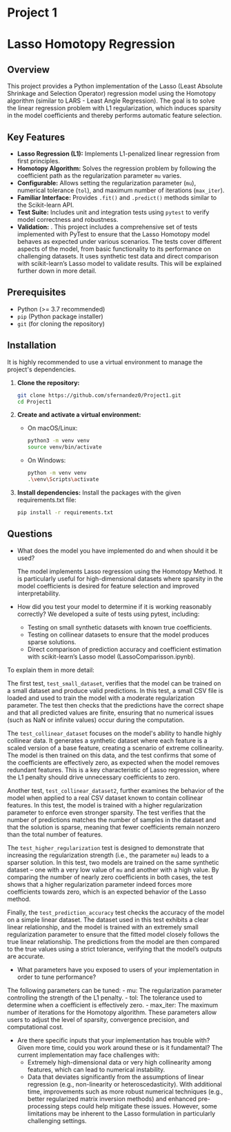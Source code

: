 # Project 1 

# Lasso Homotopy Regression

## Overview

This project provides a Python implementation of the Lasso (Least Absolute Shrinkage and Selection Operator) regression model using the Homotopy algorithm (similar to LARS - Least Angle Regression). The goal is to solve the linear regression problem with L1 regularization, which induces sparsity in the model coefficients and thereby performs automatic feature selection.

## Key Features

* **Lasso Regression (L1):** Implements L1-penalized linear regression from first principles.
* **Homotopy Algorithm:** Solves the regression problem by following the coefficient path as the regularization parameter `mu` varies.
* **Configurable:** Allows setting the regularization parameter (`mu`), numerical tolerance (`tol`), and maximum number of iterations (`max_iter`).
* **Familiar Interface:** Provides `.fit()` and `.predict()` methods similar to the Scikit-learn API.
* **Test Suite:** Includes unit and integration tests using `pytest` to verify model correctness and robustness.
* **Validation:** . This project includes a comprehensive set of tests implemented with PyTest to ensure that the Lasso Homotopy model behaves as expected under various scenarios. The tests cover different aspects of the model, from basic functionality to its performance on challenging datasets. It uses synthetic test data and direct comparison with scikit-learn’s Lasso model to validate results. This will be explained further down in more detail. 

## Prerequisites

* Python (>= 3.7 recommended)
* `pip` (Python package installer)
* `git` (for cloning the repository)

## Installation

It is highly recommended to use a virtual environment to manage the project's dependencies.

1. **Clone the repository:**
    ```bash
    git clone https://github.com/sfernandez0/Project1.git  
    cd Project1
    ```

2. **Create and activate a virtual environment:**
    - On macOS/Linux:
        ```bash
        python3 -m venv venv
        source venv/bin/activate
        ```
    - On Windows:
        ```bash
        python -m venv venv
        .\venv\Scripts\activate
        ```

3. **Install dependencies:**
  Install the packages with the given requirements.txt file:
    ```bash
    pip install -r requirements.txt
    ```

## Questions

* What does the model you have implemented do and when should it be used?

  The model implements Lasso regression using the Homotopy Method. It is particularly useful for high-dimensional datasets where sparsity in the model coefficients is desired for feature selection and improved interpretability.
  
* How did you test your model to determine if it is working reasonably correctly?
  We developed a suite of tests using pytest, including:
    - Testing on small synthetic datasets with known true coefficients.
    - Testing on collinear datasets to ensure that the model produces sparse solutions.
    - Direct comparison of prediction accuracy and coefficient estimation with scikit-learn’s Lasso model (LassoComparisson.ipynb).
 
To explain them in more detail:

The first test, `test_small_dataset`, verifies that the model can be trained on a small dataset and produce valid predictions. In this test, a small CSV file is loaded and used to train the model with a moderate regularization parameter. The test then checks that the predictions have the correct shape and that all predicted values are finite, ensuring that no numerical issues (such as NaN or infinite values) occur during the computation.

The `test_collinear_dataset` focuses on the model's ability to handle highly collinear data. It generates a synthetic dataset where each feature is a scaled version of a base feature, creating a scenario of extreme collinearity. The model is then trained on this data, and the test confirms that some of the coefficients are effectively zero, as expected when the model removes redundant features. This is a key characteristic of Lasso regression, where the L1 penalty should drive unnecessary coefficients to zero.

Another test, `test_collinear_dataset2`, further examines the behavior of the model when applied to a real CSV dataset known to contain collinear features. In this test, the model is trained with a higher regularization parameter to enforce even stronger sparsity. The test verifies that the number of predictions matches the number of samples in the dataset and that the solution is sparse, meaning that fewer coefficients remain nonzero than the total number of features.

The `test_higher_regularization` test is designed to demonstrate that increasing the regularization strength (i.e., the parameter `mu`) leads to a sparser solution. In this test, two models are trained on the same synthetic dataset – one with a very low value of `mu` and another with a high value. By comparing the number of nearly zero coefficients in both cases, the test shows that a higher regularization parameter indeed forces more coefficients towards zero, which is an expected behavior of the Lasso method.

Finally, the `test_prediction_accuracy` test checks the accuracy of the model on a simple linear dataset. The dataset used in this test exhibits a clear linear relationship, and the model is trained with an extremely small regularization parameter to ensure that the fitted model closely follows the true linear relationship. The predictions from the model are then compared to the true values using a strict tolerance, verifying that the model’s outputs are accurate.
  
* What parameters have you exposed to users of your implementation in order to tune performance?

The following parameters can be tuned:
    - mu: The regularization parameter controlling the strength of the L1 penalty.
    - tol: The tolerance used to determine when a coefficient is effectively zero.
    - max_iter: The maximum number of iterations for the Homotopy algorithm.
These parameters allow users to adjust the level of sparsity, convergence precision, and computational cost.

* Are there specific inputs that your implementation has trouble with? Given more time, could you work around these or is it fundamental?
  The current implementation may face challenges with:
    - Extremely high-dimensional data or very high collinearity among features, which can lead to numerical instability.
    - Data that deviates significantly from the assumptions of linear regression (e.g., non-linearity or heteroscedasticity).
With additional time, improvements such as more robust numerical techniques (e.g., better regularized matrix inversion methods) and enhanced pre-processing steps could help mitigate these issues. However, some limitations may be inherent to the Lasso formulation in particularly challenging settings.

